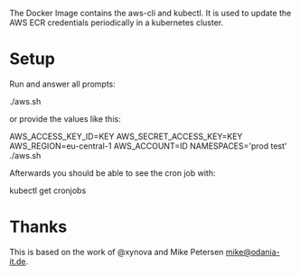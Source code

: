 The Docker Image contains the aws-cli and kubectl. It is used to update the AWS ECR credentials periodically in a kubernetes cluster.

# Setup

Run and answer all prompts:

  ./aws.sh

or provide the values like this:

  AWS_ACCESS_KEY_ID=KEY AWS_SECRET_ACCESS_KEY=KEY AWS_REGION=eu-central-1 AWS_ACCOUNT=ID NAMESPACES='prod test' ./aws.sh

Afterwards you should be able to see the cron job with:

  kubectl get cronjobs

# Thanks

This is based on the work of @xynova and Mike Petersen <mike@odania-it.de>.

